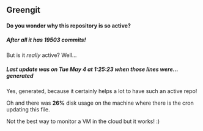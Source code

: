 ## Greengit

#### Do you wonder why this repository is so active?

##### After all it has 19503 commits!

But is it *really* active? Well...

##### Last update was on Tue May 4 at 1:25:23 when those lines were... generated

Yes, generated, because it certainly helps a lot to have such an active repo!

Oh and there was **26%** disk usage on the machine
where there is the cron updating this file.

Not the best way to monitor a VM in the cloud but it works! :)
